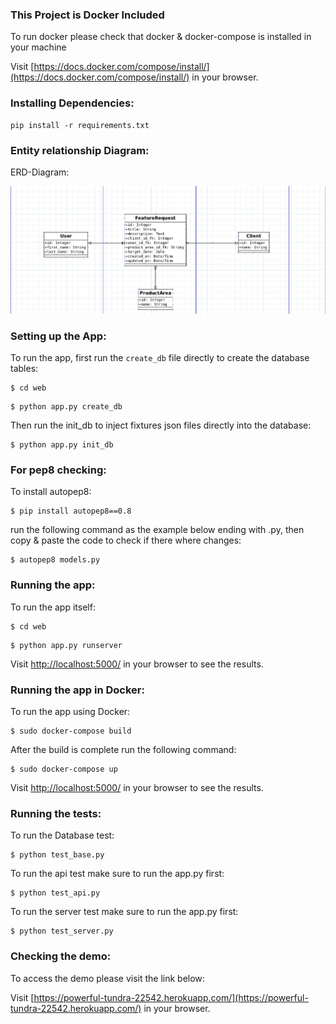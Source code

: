 ### This Project is Docker Included

To run docker please check that docker & docker-compose is installed in your machine

Visit [https://docs.docker.com/compose/install/](https://docs.docker.com/compose/install/) in your browser.

### Installing Dependencies:

```
pip install -r requirements.txt
```
### Entity relationship Diagram:

ERD-Diagram:

![Screenshot](ERDFR.png)

### Setting up the App:

To run the app, first run the `create_db` file directly to create the database tables:

```
$ cd web
```

```
$ python app.py create_db
```

Then run the init_db to inject fixtures json files directly into the database:

```
$ python app.py init_db
```

### For pep8 checking:

To install autopep8:

```
$ pip install autopep8==0.8
```

run the following command as the example below ending with .py,
then copy & paste the code to check if there where changes:

```
$ autopep8 models.py
```
### Running the app:
To run the app itself:

```
$ cd web
```

```
$ python app.py runserver
```

Visit [http://localhost:5000/](http://localhost:5000/) in your browser to see the results.

### Running the app in Docker:
To run the app using Docker:

```
$ sudo docker-compose build
```
After the build is complete run the following command:

```
$ sudo docker-compose up
```

Visit [http://localhost:5000/](http://localhost:5000/) in your browser to see the results.


### Running the tests:

To run the Database test:

```
$ python test_base.py
```

To run the api test make sure to run the app.py first:

```
$ python test_api.py
```

To run the server test make sure to run the app.py first:

```
$ python test_server.py
```

### Checking the demo:
To access the demo please visit the link below:

Visit [https://powerful-tundra-22542.herokuapp.com/](https://powerful-tundra-22542.herokuapp.com/) in your browser.
